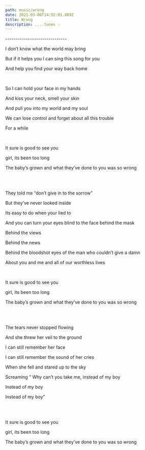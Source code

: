 ```yaml
---
path: music/wrong
date: 2021-03-08T14:52:01.869Z
title: Wrong
description: ....tunes -
---
```

\------------------------------

I don’t know what the world may bring

But if it helps you I can sing this song for you

And help you find your way back home

<br/>

So I can hold your face in my hands

And kiss your neck, smell your skin

And pull you into my world and my soul

We can lose control and forget about all this trouble

For a while

<br/>

It sure is good to see you

girl, its been too long

The baby’s grown and what they’ve done to you was so wrong

\
<br/>

They told me “don’t give in to the sorrow”

But they’ve never looked inside

Its easy to do when your lied to

And you can turn your eyes blind to the face behind the mask

Behind the views

Behind the news

Behind the bloodshot eyes of the man who couldn’t give a damn

About you and me and all of our worthless lives

<br/>

It sure is good to see you

girl, its been too long

The baby’s grown and what they’ve done to you was so wrong

\
<br/>

The tears never stopped flowing

And she threw her veil to the ground

I can still remember her face

I can still remember the sound of her cries

When she fell and stared up to the sky

Screaming “ Why can’t you take me, instead of my boy

Instead of my boy

Instead of my boy”

\
<br/>

It sure is good to see you

girl, its been too long

The baby’s grown and what they’ve done to you was so wrong
